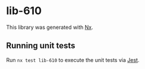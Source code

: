 # lib-610

This library was generated with [Nx](https://nx.dev).

## Running unit tests

Run `nx test lib-610` to execute the unit tests via [Jest](https://jestjs.io).
